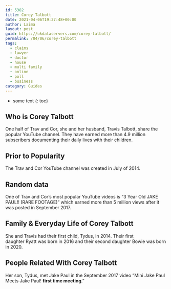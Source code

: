 ```yaml
---
id: 5382
title: Corey Talbott
date: 2021-04-06T19:37:48+00:00
author: Laima
layout: post
guid: https://ukdataservers.com/corey-talbott/
permalink: /04/06/corey-talbott
tags:
  - claims
  - lawyer
  - doctor
  - house
  - multi family
  - online
  - poll
  - business
category: Guides
---
```


* some text
{: toc}


## Who is Corey Talbott
                  
                  
                  
One half of Trav and Cor, she and her husband, Travis Talbott, share the popular YouTube channel. They have earned more than 4.9 million subscribers documenting their daily lives with their children. 
                  
              
            
              
            
                
                
                
## Prior to Popularity
                  
                  
                  
The Trav and Cor YouTube channel was created in July of 2014. 
                  
              
            
              
            
                
                
                
## Random data
                  
                  
                  
One of Trav and Cor&#8217;s most popular YouTube videos is &#8220;3 Year Old JAKE PAUL!! (RARE FOOTAGE)&#8221; which earned more than 5 million views after it was posted in September 2017. 
                  
              
            
              
            
                
                
                
## Family & Everyday Life of Corey Talbott
                  
                  
                  
She and Travis had their first child, Tydus, in 2014. Their first daughter Ryatt was born in 2016 and their second daughter Bowie was born in 2020. 
                  
              
            
              
            
                
                
                
## People Related With Corey Talbott
                  
                  
                  
Her son, Tydus, met Jake Paul in the September 2017 video &#8220;Mini Jake Paul Meets Jake Paul! **first time meeting**.&#8221; 
                  
              
            
              
            
                
              
            
              
              
            
            
              
            
          
          
          